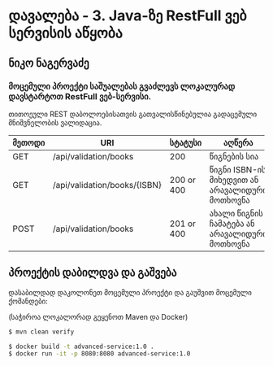 # დავალება - 3. Java-ზე RestFull ვებ სერვისის აწყობა

## ნიკო ნაგერვაძე

### მოცემული პროექტი საშუალებას გვაძლევს ლოკალურად დავსტარტოთ RestFull ვებ-სერვისი.

თითოეული REST დაბოლოებისათვის გათვალისწინებულია გადაცემული მნიშვნელობის ვალიდაცია.

| მეთოდი | URI                          | სტატუსი    | აღწერა                                         |
| ------ | ---------------------------- | ---------- | ---------------------------------------------- |
| GET    | /api/validation/books        | 200        | წიგნების სია                                   |
| GET    | /api/validation/books/{ISBN} | 200 or 400 | წიგნი ISBN-ის მიხედვით ან არავალიდური მოთხოვნა |
| POST   | /api/validation/books        | 201 or 400 | ახალი წიგნის ჩამატება ან არავალიდური მოთხოვნა  |

## პროექტის დაბილდვა და გაშვება

დასაბილდად დაკოლონეთ მოცემული პროექტი და გაუშვით მოცემული ქომანდები:

(საჭიროა ლოკალორად გეყენოთ Maven და Docker)

```bash
$ mvn clean verify

$ docker build -t advanced-service:1.0 .
$ docker run -it -p 8080:8080 advanced-service:1.0
```
